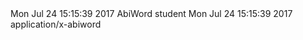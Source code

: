 <?xml version="1.0" encoding="UTF-8"?>
<!DOCTYPE abiword PUBLIC "-//ABISOURCE//DTD AWML 1.0 Strict//EN" "http://www.abisource.com/awml.dtd">
<abiword template="false" xmlns:ct="http://www.abisource.com/changetracking.dtd" xmlns:fo="http://www.w3.org/1999/XSL/Format" xmlns:math="http://www.w3.org/1998/Math/MathML" xid-max="2" xmlns:dc="http://purl.org/dc/elements/1.1/" styles="unlocked" fileformat="1.0" xmlns:svg="http://www.w3.org/2000/svg" xmlns:awml="http://www.abisource.com/awml.dtd" xmlns="http://www.abisource.com/awml.dtd" xmlns:xlink="http://www.w3.org/1999/xlink" version="0.99.2" xml:space="preserve" props="dom-dir:ltr; document-footnote-restart-section:0; document-endnote-type:numeric; document-endnote-place-enddoc:1; document-endnote-initial:1; lang:en-US; document-endnote-restart-section:0; document-footnote-restart-page:0; document-footnote-type:numeric; document-footnote-initial:1; document-endnote-place-endsection:0">
<!-- ======================================================================== -->
<!-- This file is an AbiWord document.                                        -->
<!-- AbiWord is a free, Open Source word processor.                           -->
<!-- More information about AbiWord is available at http://www.abisource.com/ -->
<!-- You should not edit this file by hand.                                   -->
<!-- ======================================================================== -->

<metadata>
<m key="abiword.date_last_changed">Mon Jul 24 15:15:39 2017
</m>
<m key="abiword.generator">AbiWord</m>
<m key="dc.creator">student</m>
<m key="dc.date">Mon Jul 24 15:15:39 2017
</m>
<m key="dc.format">application/x-abiword</m>
</metadata>
<rdf>
</rdf>
<history version="1" edit-time="81" last-saved="1500923739" uid="4ab9450e-70a4-11e7-9704-81a6489d619e">
<version id="1" started="1500923739" uid="7b0ffbbc-70a4-11e7-9704-81a6489d619e" auto="0" top-xid="2"/>
</history>
<styles>
<s type="P" name="Normal" followedby="Current Settings" props="font-family:Times New Roman; margin-top:0pt; color:000000; margin-left:0pt; text-position:normal; widows:2; font-style:normal; text-indent:0in; font-variant:normal; font-weight:normal; margin-right:0pt; font-size:12pt; text-decoration:none; margin-bottom:0pt; line-height:1.0; bgcolor:transparent; text-align:left; font-stretch:normal"/>
</styles>
<pagesize pagetype="Letter" orientation="portrait" width="8.500000" height="11.000000" units="in" page-scale="1.000000"/>
<section xid="1" props="page-margin-footer:0.5in; page-margin-header:0.5in">
<p style="Normal" xid="2"></p>
</section>
</abiword>

